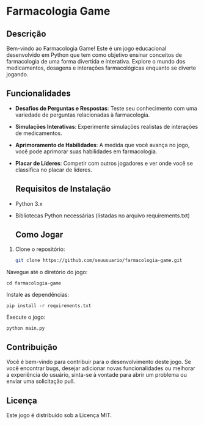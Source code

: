 # Farmacologia Game 

## Descrição

Bem-vindo ao Farmacologia Game! Este é um jogo educacional desenvolvido em Python que tem como objetivo ensinar conceitos de farmacologia de uma forma divertida e interativa. Explore o mundo dos medicamentos, dosagens e interações farmacológicas enquanto se diverte jogando.

## Funcionalidades

- **Desafios de Perguntas e Respostas**: Teste seu conhecimento com uma variedade de perguntas relacionadas à farmacologia.
- **Simulações Interativas**: Experimente simulações realistas de interações de medicamentos.
- **Aprimoramento de Habilidades**: A medida que você avança no jogo, você pode aprimorar suas habilidades em farmacologia.
- **Placar de Líderes**: Competir com outros jogadores e ver onde você se classifica no placar de líderes.

  ## Requisitos de Instalação

- Python 3.x
- Bibliotecas Python necessárias (listadas no arquivo requirements.txt)

  ## Como Jogar

1. Clone o repositório:

   ```bash
   git clone https://github.com/seuusuario/farmacologia-game.git
   
Navegue até o diretório do jogo:

```
cd farmacologia-game
```

Instale as dependências:

```
pip install -r requirements.txt
```

Execute o jogo:

```
python main.py
```


## Contribuição
Você é bem-vindo para contribuir para o desenvolvimento deste jogo. Se você encontrar bugs, desejar adicionar novas funcionalidades ou melhorar a experiência do usuário, sinta-se à vontade para abrir um problema ou enviar uma solicitação pull.

## Licença
Este jogo é distribuído sob a Licença MIT. 



